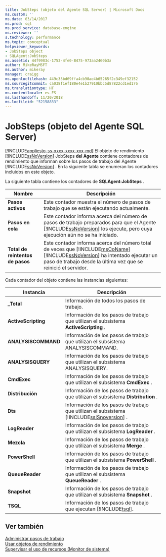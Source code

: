 ```yaml
---
title: JobSteps (objeto del Agente SQL Server) | Microsoft Docs
ms.custom: ''
ms.date: 03/14/2017
ms.prod: sql
ms.prod_service: database-engine
ms.reviewer: ''
s.technology: performance
ms.topic: conceptual
helpviewer_keywords:
- JobSteps object
- SQLAgent:JobSteps
ms.assetid: 44f9983c-1753-4fe0-8475-973aa2460b3a
author: MikeRayMSFT
ms.author: mikeray
manager: craigg
ms.openlocfilehash: 449c33bd69ffa4cb90ae4b65265f2c349ef32152
ms.sourcegitcommit: ca038f1ef180e4e1b27910bbc5d87822cd1ed176
ms.translationtype: HT
ms.contentlocale: es-ES
ms.lasthandoff: 11/20/2018
ms.locfileid: "52158833"
---
```

# <a name="sql-server-agent-jobsteps-object"></a>JobSteps (objeto del Agente SQL Server)
[!INCLUDE[appliesto-ss-xxxx-xxxx-xxx-md](../../includes/appliesto-ss-xxxx-xxxx-xxx-md.md)]
  El objeto de rendimiento [!INCLUDE[ssNoVersion](../../includes/ssnoversion-md.md)] JobSteps **del Agente** contiene contadores de rendimiento que informan sobre los pasos de trabajo del Agente [!INCLUDE[ssNoVersion](../../includes/ssnoversion-md.md)] . En la siguiente tabla se enumeran los contadores incluidos en este objeto.  
  
 La siguiente tabla contiene los contadores de **SQLAgent:JobSteps** .  
  
|Nombre|Descripción|  
|----------|-----------------|  
|**Pasos activos**|Este contador muestra el número de pasos de trabajo que se están ejecutando actualmente.|  
|**Pasos en cola**|Este contador informa acerca del número de pasos de trabajo preparados para que el Agente [!INCLUDE[ssNoVersion](../../includes/ssnoversion-md.md)] los ejecute, pero cuya ejecución aún no se ha iniciado.|  
|**Total de reintentos de pasos**|Este contador informa acerca del número total de veces que [!INCLUDE[msCoName](../../includes/msconame-md.md)] [!INCLUDE[ssNoVersion](../../includes/ssnoversion-md.md)] ha intentado ejecutar un paso de trabajo desde la última vez que se reinició el servidor.|  
  
 Cada contador del objeto contiene las instancias siguientes:  
  
|Instancia|Descripción|  
|--------------|-----------------|  
|**_Total**|Información de todos los pasos de trabajo.|  
|**ActiveScripting**|Información de los pasos de trabajo que utilizan el subsistema **ActiveScripting** .|  
|**ANALYSISCOMMAND**|Información de los pasos de trabajo que utilizan el subsistema ANALYSISCOMMAND.|  
|**ANALYSISQUERY**|Información de los pasos de trabajo que utilizan el subsistema ANALYSISQUERY.|  
|**CmdExec**|Información de los pasos de trabajo que utilizan el subsistema **CmdExec** .|  
|**Distribución**|Información de los pasos de trabajo que utilizan el subsistema **Distribution** .|  
|**Dts**|Información de los pasos de trabajo que utilizan el subsistema [!INCLUDE[ssISnoversion](../../includes/ssisnoversion-md.md)] .|  
|**LogReader**|Información de los pasos de trabajo que utilizan el subsistema **LogReader** .|  
|**Mezcla**|Información de los pasos de trabajo que utilizan el subsistema **Merge** .|  
|**PowerShell**|Información de los pasos de trabajo que utilizan el subsistema **PowerShell** .|  
|**QueueReader**|Información de los pasos de trabajo que utilizan el subsistema **QueueReader** .|  
|**Snapshot**|Información de los pasos de trabajo que utilizan el subsistema **Snapshot** .|  
|**TSQL**|Información de los pasos de trabajo que ejecutan [!INCLUDE[tsql](../../includes/tsql-md.md)].|  
  
## <a name="see-also"></a>Ver también  
 [Administrar pasos de trabajo](../../ssms/agent/manage-job-steps.md)   
 [Usar objetos de rendimiento](../../ssms/agent/use-performance-objects.md)   
 [Supervisar el uso de recursos &#40;Monitor de sistema&#41;](../../relational-databases/performance-monitor/monitor-resource-usage-system-monitor.md)  
  
  
